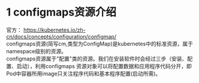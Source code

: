 # 1 configmaps资源介绍
官方： https://kubernetes.io/zh-cn/docs/concepts/configuration/configmap/  
configmaps资源(简写cm,类型为ConfigMap)是kubernetes中的标准资源，属于namespace级别的资源。  
configmaps资源属于"配置"类的资源。我们在安装软件时会经过三步（安装、配置、启动），利用configmaps
资源对象可以将配置数据和应用程序代码分开，即Pod中容器所用image只关注程序代码和基本程序配置(启动所需)。






